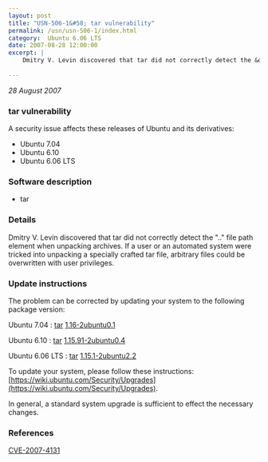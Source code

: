 ```yaml
---
layout: post
title: "USN-506-1&#58; tar vulnerability"
permalink: /usn/usn-506-1/index.html
category:  Ubuntu 6.06 LTS
date: 2007-08-28 12:00:00
excerpt: |
    Dmitry V. Levin discovered that tar did not correctly detect the &quot;..&quot; file path element when unpacking archives.  If a user or an automated system were tricked into unpacking a specially crafted tar file, arbitrary files could be overwritten with user privileges. 
    
--- 
```

 
 

*28 August 2007*

### tar vulnerability

A security issue affects these releases of Ubuntu and its derivatives:

* Ubuntu 7.04
* Ubuntu 6.10
* Ubuntu 6.06 LTS

### Software description

* tar 

### Details

Dmitry V. Levin discovered that tar did not correctly detect the &quot;..&quot; file path element when unpacking archives. If a user or an automated system were tricked into unpacking a specially crafted tar file, arbitrary files could be overwritten with user privileges. 

### Update instructions

The problem can be corrected by updating your system to the following package version:

Ubuntu 7.04
 : [tar](https://launchpad.net/ubuntu/+source/tar) <span> [1.16-2ubuntu0.1](https://launchpad.net/ubuntu/+source/tar/1.16-2ubuntu0.1) </span> 

Ubuntu 6.10
 : [tar](https://launchpad.net/ubuntu/+source/tar) <span> [1.15.91-2ubuntu0.4](https://launchpad.net/ubuntu/+source/tar/1.15.91-2ubuntu0.4) </span> 

Ubuntu 6.06 LTS
 : [tar](https://launchpad.net/ubuntu/+source/tar) <span> [1.15.1-2ubuntu2.2](https://launchpad.net/ubuntu/+source/tar/1.15.1-2ubuntu2.2) </span> 

To update your system, please follow these instructions: [https://wiki.ubuntu.com/Security/Upgrades](https://wiki.ubuntu.com/Security/Upgrades).

In general, a standard system upgrade is sufficient to effect the necessary changes. 

### References

 
 [CVE-2007-4131](http://people.ubuntu.com/~ubuntu-security/cve/CVE-2007-4131)
 

